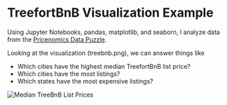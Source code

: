 # TreefortBnB Visualization Example

Using Jupyter Notebooks, pandas, matplotlib, and seaborn, I analyze data from the [Pricenomics Data Puzzle](https://priceonomics.com/the-priceonomics-data-puzzle-treefortbnb/). 

Looking at the visualization (treebnb.png), we can answer things like
* Which cities have the highest median TreefortBnB list price?
* Which cities have the most listings?
* Which states have the most expensive listings?

![Median TreeBnB List Prices](/../master/treebnb.png?raw=true)
